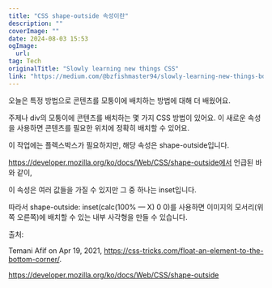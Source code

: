 ```yaml
---
title: "CSS shape-outside 속성이란"
description: ""
coverImage: ""
date: 2024-08-03 15:53
ogImage: 
  url: 
tag: Tech
originalTitle: "Slowly learning new things CSS"
link: "https://medium.com/@bzfishmaster94/slowly-learning-new-things-bd5f7f87b9bd"
---
```




오늘은 특정 방법으로 콘텐츠를 모퉁이에 배치하는 방법에 대해 더 배웠어요.

주제나 div의 모퉁이에 콘텐츠를 배치하는 몇 가지 CSS 방법이 있어요. 이 새로운 속성을 사용하면 콘텐츠를 필요한 위치에 정확히 배치할 수 있어요.

이 작업에는 플렉스박스가 필요하지만, 해당 속성은 shape-outside입니다.

https://developer.mozilla.org/ko/docs/Web/CSS/shape-outside에서 언급된 바와 같이,

<div class="content-ad"></div>

이 속성은 여러 값들을 가질 수 있지만 그 중 하나는 inset입니다.

따라서 shape-outside: inset(calc(100% — X) 0 0)를 사용하면 이미지의 모서리(위쪽 오른쪽)에 배치할 수 있는 내부 사각형을 만들 수 있습니다.

출처:

Temani Afif on Apr 19, 2021, https://css-tricks.com/float-an-element-to-the-bottom-corner/.

<div class="content-ad"></div>

https://developer.mozilla.org/ko/docs/Web/CSS/shape-outside
